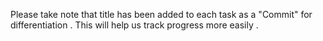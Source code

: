 Please take note that title has been added to each task as a "Commit" for differentiation . This will help us track progress more easily .
